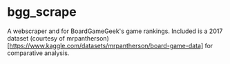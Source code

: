 # bgg_scrape
A webscraper and for BoardGameGeek's game rankings. Included is a 2017 dataset (courtesy of mrpantherson)[https://www.kaggle.com/datasets/mrpantherson/board-game-data] for comparative analysis.
